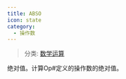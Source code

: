 ```yaml
---
title: ABSO
icon: state
category:
  - 操作数
---
```


> 分类: [数学运算](/hb/operands/136/899/  "Zemax 操作数 数学运算")

绝对值。计算Op#定义的操作数的绝对值。